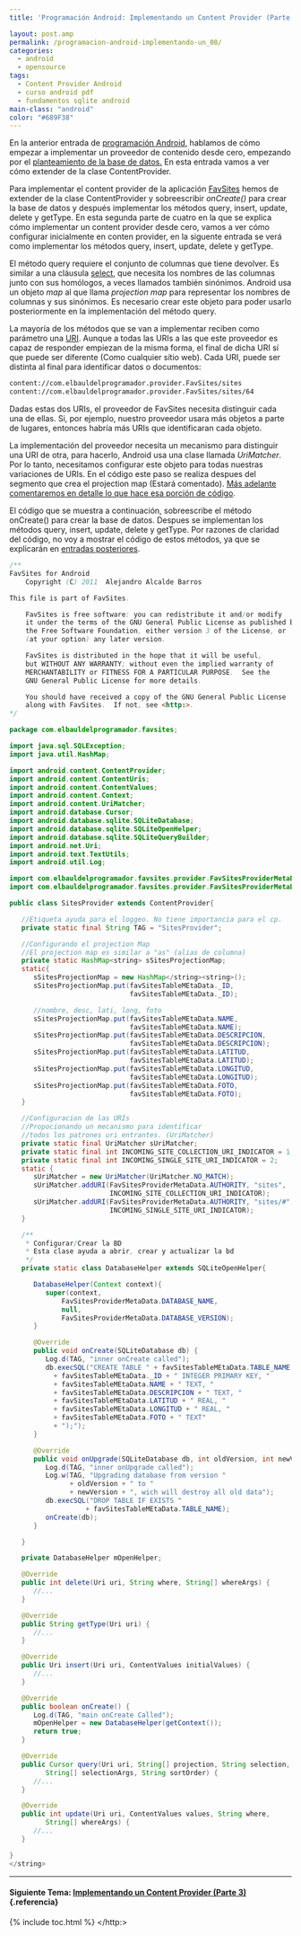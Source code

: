 ```yaml
---
title: 'Programación Android: Implementando un Content Provider (Parte 2)'

layout: post.amp
permalink: /programacion-android-implementando-un_08/
categories:
  - android
  - opensource
tags:
  - Content Provider Android
  - curso android pdf
  - fundamentos sqlite android
main-class: "android"
color: "#689F38"
---
```

<div class="separator" >
<amp-img on="tap:lightbox1" role="button" tabindex="0" layout="responsive"  src="/assets/img/2013/07/iconoAndroid.png"  width="128px" height="128px" />
</div>

En la anterior entrada de [programación Android][1], hablamos de cómo empezar a implementar un proveedor de contenido desde cero, empezando por el [planteamiento de la base de datos.][2] En esta entrada vamos a ver cómo extender de la clase ContentProvider.

Para implementar el content provider de la aplicación [FavSites][3] hemos de extender de la clase ContentProvider y sobreescribir *onCreate()* para crear la base de datos y después implementar los métodos query, insert, update, delete y getType. En esta segunda parte de cuatro en la que se explica cómo implementar un content provider desde cero, vamos a ver cómo configurar inicialmente en conten provider, en la siguente entrada se verá como implementar los métodos query, insert, update, delete y getType.


<!--ad-->

El método query requiere el conjunto de columnas que tiene devolver. Es similar a una cláusula [select][4], que necesita los nombres de las columnas junto con sus homólogos, a veces llamados también sinónimos. Android usa un objeto *map* al que llama *projection map* para representar los nombres de columnas y sus sinónimos. Es necesario crear este objeto para poder usarlo posteriormente en la implementación del método query.

La mayoría de los métodos que se van a implementar reciben como parámetro una [URI][5]. Aunque a todas las URIs a las que este proveedor es capaz de responder empiezan de la misma forma, el final de dicha URI sí que puede ser diferente (Como cualquier sítio web). Cada URI, puede ser distinta al final para identificar datos o documentos:

```bash
content://com.elbauldelprogramador.provider.FavSites/sites
content://com.elbauldelprogramador.provider.FavSites/sites/64

```

Dadas estas dos URIs, el proveedor de FavSites necesita distinguir cada una de ellas. Si, por ejemplo, nuestro proveedor usara más objetos a parte de lugares, entonces habría más URIs que identificaran cada objeto.

La implementación del proveedor necesita un mecanismo para distinguir una URI de otra, para hacerlo, Android usa una clase llamada *UriMatcher*. Por lo tanto, necesitamos configurar este objeto para todas nuestras variaciones de URIs. En el código este paso se realiza despues del segmento que crea el projection map (Estará comentado). [Más adelante comentaremos en detalle lo que hace esa porción de código][6].

El código que se muestra a continuación, sobreescribe el método onCreate() para crear la base de datos. Despues se implementan los métodos query, insert, update, delete y getType. Por razones de claridad del código, no voy a mostrar el código de estos métodos, ya que se explicarán en [entradas posteriores][6].

```java
/**
FavSites for Android
    Copyright (C) 2011  Alejandro Alcalde Barros

This file is part of FavSites.

    FavSites is free software: you can redistribute it and/or modify
    it under the terms of the GNU General Public License as published by
    the Free Software Foundation, either version 3 of the License, or
    (at your option) any later version.

    FavSites is distributed in the hope that it will be useful,
    but WITHOUT ANY WARRANTY; without even the implied warranty of
    MERCHANTABILITY or FITNESS FOR A PARTICULAR PURPOSE.  See the
    GNU General Public License for more details.

    You should have received a copy of the GNU General Public License
    along with FavSites.  If not, see <http:>.
*/

package com.elbauldelprogramador.favsites;

import java.sql.SQLException;
import java.util.HashMap;

import android.content.ContentProvider;
import android.content.ContentUris;
import android.content.ContentValues;
import android.content.Context;
import android.content.UriMatcher;
import android.database.Cursor;
import android.database.sqlite.SQLiteDatabase;
import android.database.sqlite.SQLiteOpenHelper;
import android.database.sqlite.SQLiteQueryBuilder;
import android.net.Uri;
import android.text.TextUtils;
import android.util.Log;

import com.elbauldelprogramador.favsites.provider.FavSitesProviderMetaData;
import com.elbauldelprogramador.favsites.provider.FavSitesProviderMetaData.favSitesTableMEtaData;

public class SitesProvider extends ContentProvider{

   //Etiqueta ayuda para el loggeo. No tiene importancia para el cp.
   private static final String TAG = "SitesProvider";

   //Configurando el projection Map
   //El projection map es similar a "as" (alias de columna)
   private static HashMap<string> sSitesProjectionMap;
   static{
      sSitesProjectionMap = new HashMap</string><string>();
      sSitesProjectionMap.put(favSitesTableMEtaData._ID,
                              favSitesTableMEtaData._ID);

      //nombre, desc, lati, long, foto
      sSitesProjectionMap.put(favSitesTableMEtaData.NAME,
                              favSitesTableMEtaData.NAME);
      sSitesProjectionMap.put(favSitesTableMEtaData.DESCRIPCION,
                              favSitesTableMEtaData.DESCRIPCION);
      sSitesProjectionMap.put(favSitesTableMEtaData.LATITUD,
                              favSitesTableMEtaData.LATITUD);
      sSitesProjectionMap.put(favSitesTableMEtaData.LONGITUD,
                              favSitesTableMEtaData.LONGITUD);
      sSitesProjectionMap.put(favSitesTableMEtaData.FOTO,
                              favSitesTableMEtaData.FOTO);
   }

   //Configuracion de las URIs
   //Propocionando un mecanismo para identificar
   //todos los patrones uri entrantes. (UriMatcher)
   private static final UriMatcher sUriMatcher;
   private static final int INCOMING_SITE_COLLECTION_URI_INDICATOR = 1;
   private static final int INCOMING_SINGLE_SITE_URI_INDICATOR = 2;
   static {
      sUriMatcher = new UriMatcher(UriMatcher.NO_MATCH);
      sUriMatcher.addURI(FavSitesProviderMetaData.AUTHORITY, "sites",
                         INCOMING_SITE_COLLECTION_URI_INDICATOR);
      sUriMatcher.addURI(FavSitesProviderMetaData.AUTHORITY, "sites/#",
                         INCOMING_SINGLE_SITE_URI_INDICATOR);
   }

   /**
    * Configurar/Crear la BD
    * Esta clase ayuda a abrir, crear y actualizar la bd
    */
   private static class DatabaseHelper extends SQLiteOpenHelper{

      DatabaseHelper(Context context){
         super(context,
             FavSitesProviderMetaData.DATABASE_NAME,
             null,
             FavSitesProviderMetaData.DATABASE_VERSION);
      }

      @Override
      public void onCreate(SQLiteDatabase db) {
         Log.d(TAG, "inner onCreate called");
         db.execSQL("CREATE TABLE " + favSitesTableMEtaData.TABLE_NAME + " ("
           + favSitesTableMEtaData._ID + " INTEGER PRIMARY KEY, "
           + favSitesTableMEtaData.NAME + " TEXT, "
           + favSitesTableMEtaData.DESCRIPCION + " TEXT, "
           + favSitesTableMEtaData.LATITUD + " REAL, "
           + favSitesTableMEtaData.LONGITUD + " REAL, "
           + favSitesTableMEtaData.FOTO + " TEXT"
           + ");");
      }

      @Override
      public void onUpgrade(SQLiteDatabase db, int oldVersion, int newVersion) {
         Log.d(TAG, "inner onUpgrade called");
         Log.w(TAG, "Upgrading database from version "
               + oldVersion + " to "
               + newVersion + ", wich will destroy all old data");
         db.execSQL("DROP TABLE IF EXISTS "
                   + favSitesTableMEtaData.TABLE_NAME);
         onCreate(db);
      }

   }

   private DatabaseHelper mOpenHelper;

   @Override
   public int delete(Uri uri, String where, String[] whereArgs) {
      //...
   }

   @Override
   public String getType(Uri uri) {
      //...
   }

   @Override
   public Uri insert(Uri uri, ContentValues initialValues) {
      //...
   }

   @Override
   public boolean onCreate() {
      Log.d(TAG, "main onCreate Called");
      mOpenHelper = new DatabaseHelper(getContext());
      return true;
   }

   @Override
   public Cursor query(Uri uri, String[] projection, String selection,
         String[] selectionArgs, String sortOrder) {
      //...
   }

   @Override
   public int update(Uri uri, ContentValues values, String where,
         String[] whereArgs) {
      //...
   }

}
</string>
```

* * *

#### Siguiente Tema: [Implementando un Content Provider (Parte 3)][7] {.referencia}





 [1]: /guia-de-desarrollo-android
 [2]: /programacion-android-implementando-un
 [3]: /prueba-la-aplicacion-favsites-en-tu
 [4]: /consulta-de-datos-clausula-select
 [5]: /programacion-android-proveedores-de_28
 [6]: /programacion-android-implementando-un_14
 [7]: /programacion-android-implementando-un_14/

{% include toc.html %}
</http:>

